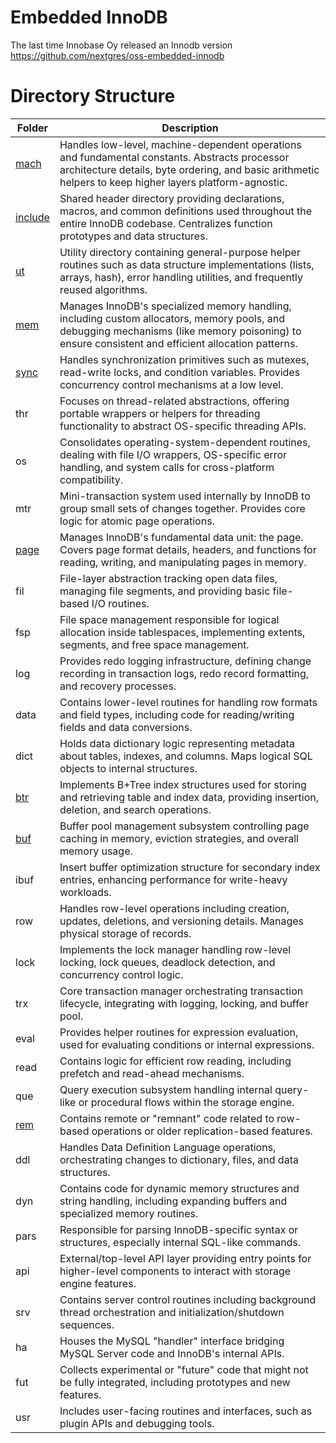 # Embedded InnoDB 

The last time Innobase Oy released an Innodb version  
https://github.com/nextgres/oss-embedded-innodb

# Directory Structure

| Folder  | Description                                                  |
| ------- | ------------------------------------------------------------ |
| [mach](./mach.md)    | Handles low-level, machine-dependent operations and fundamental constants. Abstracts processor architecture details, byte ordering, and basic arithmetic helpers to keep higher layers platform-agnostic. |
| [include](./include.md) | Shared header directory providing declarations, macros, and common definitions used throughout the entire InnoDB codebase. Centralizes function prototypes and data structures. |
| [ut](./ut.md)      | Utility directory containing general-purpose helper routines such as data structure implementations (lists, arrays, hash), error handling utilities, and frequently reused algorithms. |
| [mem](./mem.md)     | Manages InnoDB's specialized memory handling, including custom allocators, memory pools, and debugging mechanisms (like memory poisoning) to ensure consistent and efficient allocation patterns. |
| [sync](./sync.md)    | Handles synchronization primitives such as mutexes, read-write locks, and condition variables. Provides concurrency control mechanisms at a low level. |
| thr     | Focuses on thread-related abstractions, offering portable wrappers or helpers for threading functionality to abstract OS-specific threading APIs. |
| os      | Consolidates operating-system-dependent routines, dealing with file I/O wrappers, OS-specific error handling, and system calls for cross-platform compatibility. |
| mtr     | Mini-transaction system used internally by InnoDB to group small sets of changes together. Provides core logic for atomic page operations. |
| [page](./page.md)  | Manages InnoDB's fundamental data unit: the page. Covers page format details, headers, and functions for reading, writing, and manipulating pages in memory. |
| fil     | File-layer abstraction tracking open data files, managing file segments, and providing basic file-based I/O routines. |
| fsp     | File space management responsible for logical allocation inside tablespaces, implementing extents, segments, and free space management. |
| log     | Provides redo logging infrastructure, defining change recording in transaction logs, redo record formatting, and recovery processes. |
| data    | Contains lower-level routines for handling row formats and field types, including code for reading/writing fields and data conversions. |
| dict    | Holds data dictionary logic representing metadata about tables, indexes, and columns. Maps logical SQL objects to internal structures. |
| [btr](./btr.md)   | Implements B+Tree index structures used for storing and retrieving table and index data, providing insertion, deletion, and search operations. |
| [buf](./buf.md)     | Buffer pool management subsystem controlling page caching in memory, eviction strategies, and overall memory usage. |
| ibuf    | Insert buffer optimization structure for secondary index entries, enhancing performance for write-heavy workloads. |
| row     | Handles row-level operations including creation, updates, deletions, and versioning details. Manages physical storage of records. |
| lock    | Implements the lock manager handling row-level locking, lock queues, deadlock detection, and concurrency control logic. |
| trx     | Core transaction manager orchestrating transaction lifecycle, integrating with logging, locking, and buffer pool. |
| eval    | Provides helper routines for expression evaluation, used for evaluating conditions or internal expressions. |
| read    | Contains logic for efficient row reading, including prefetch and read-ahead mechanisms. |
| que     | Query execution subsystem handling internal query-like or procedural flows within the storage engine. |
| [rem](./rem.md)     | Contains remote or "remnant" code related to row-based operations or older replication-based features. |
| ddl     | Handles Data Definition Language operations, orchestrating changes to dictionary, files, and data structures. |
| dyn     | Contains code for dynamic memory structures and string handling, including expanding buffers and specialized memory routines. |
| pars    | Responsible for parsing InnoDB-specific syntax or structures, especially internal SQL-like commands. |
| api     | External/top-level API layer providing entry points for higher-level components to interact with storage engine features. |
| srv     | Contains server control routines including background thread orchestration and initialization/shutdown sequences. |
| ha      | Houses the MySQL "handler" interface bridging MySQL Server code and InnoDB's internal APIs. |
| fut     | Collects experimental or "future" code that might not be fully integrated, including prototypes and new features. |
| usr     | Includes user-facing routines and interfaces, such as plugin APIs and debugging tools. |
